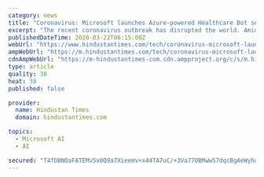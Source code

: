```yaml
---
category: news
title: "Coronavirus: Microsoft launches Azure-powered Healthcare Bot service to assist frontline organizations"
excerpt: "The recent coronavirus outbreak has disrupted the world. Amid the ongoing pandemic, organisations are pooling in resources and developing new ones to help disseminate right information about the virus and help frontline organisations tackle the outbreak."
publishedDateTime: 2020-03-22T06:15:00Z
webUrl: "https://www.hindustantimes.com/tech/coronavirus-microsoft-launches-azure-powered-healthcare-bot-service-to-assist-frontline-organizations/story-OuPcxa3JYRHFFPLQDV09QK.html"
ampWebUrl: "https://m.hindustantimes.com/tech/coronavirus-microsoft-launches-azure-powered-healthcare-bot-service-to-assist-frontline-organizations/story-OuPcxa3JYRHFFPLQDV09QK_amp.html"
cdnAmpWebUrl: "https://m-hindustantimes-com.cdn.ampproject.org/c/s/m.hindustantimes.com/tech/coronavirus-microsoft-launches-azure-powered-healthcare-bot-service-to-assist-frontline-organizations/story-OuPcxa3JYRHFFPLQDV09QK_amp.html"
type: article
quality: 38
heat: 38
published: false

provider:
  name: Hindustan Times
  domain: hindustantimes.com

topics:
  - Microsoft AI
  - AI

secured: "T4fDBNOaFATEMv5x0Q9a7Xieemv+x44TA7uC/+3Va77OBMww57dqcBgAeWyhdSP6Ii003fp7o2X3fzVC4COfndssgvBHEK4JZFDU6sIFbDmDXXslspDjCqOK4plycOEnmp38d4npTuh8sDzYBoyGpczce7qtxjT3zLoIhHvkFf/dw+4iBpYOtNfBovKNxJXtfk8XjyoipAgwkQ/j4jGMdVAArdp4FIljJ9yIryfGkFdnECHW+tPMbVfSpqT9F9qcXtPqQdHxyoymTEM8yLx3uFl213KHP1nY6T4vxiUHviWboXp3SODHe3Rqy2PyZ1KGavRxYq1/5sHR/zLRvmOgn8QkiprUFjU6VHAQsKmuFlIIYXaSGDX2KGvod5aHN/NZbC8PlVZnDBcGLiF8YzPpR1x/Cr6HZFQLe0Bbfv0w0o0vn+THdHrTQLC7d0P4zUhZJfIHhZgmcyNjGrmBVtLUtycBsIZz9Q8zzGH3laMyBzQ=;8xtIIR4sLuaQqdAuc54WkA=="
---
```


